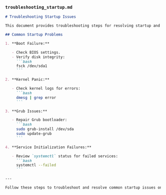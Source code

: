 
### `troubleshooting_startup.md`

```markdown
# Troubleshooting Startup Issues

This document provides troubleshooting steps for resolving startup and boot problems on Ubuntu.

## Common Startup Problems

1. **Boot Failure:**

   - Check BIOS settings.
   - Verify disk integrity:
     ```bash
     fsck /dev/sda1
     ```

2. **Kernel Panic:**

   - Check kernel logs for errors:
     ```bash
     dmesg | grep error
     ```

3. **Grub Issues:**

   - Repair Grub bootloader:
     ```bash
     sudo grub-install /dev/sda
     sudo update-grub
     ```

4. **Service Initialization Failures:**

   - Review `systemctl` status for failed services:
     ```bash
     systemctl --failed
     ```

---

Follow these steps to troubleshoot and resolve common startup issues on Ubuntu.
```